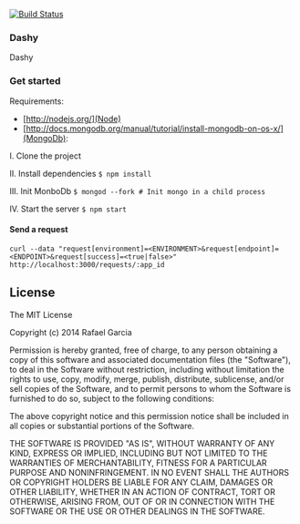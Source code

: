 [![Build Status](https://snap-ci.com/rafbgarcia/dashy/branch/master/build_image)](https://snap-ci.com/rafbgarcia/dashy/branch/master)

### Dashy

Dashy


### Get started

Requirements:
- [http://nodejs.org/](Node)
- [http://docs.mongodb.org/manual/tutorial/install-mongodb-on-os-x/](MongoDb):

I. Clone the project

II. Install dependencies `$ npm install`

III. Init MonboDb `$ mongod --fork # Init mongo in a child process`

IV. Start the server `$ npm start`


#### Send a request

`curl --data "request[environment]=<ENVIRONMENT>&request[endpoint]=<ENDPOINT>&request[success]=<true|false>" http://localhost:3000/requests/:app_id`


## License

The MIT License

Copyright (c) 2014 Rafael Garcia

Permission is hereby granted, free of charge, to any person obtaining a copy
of this software and associated documentation files (the "Software"), to deal
in the Software without restriction, including without limitation the rights
to use, copy, modify, merge, publish, distribute, sublicense, and/or sell
copies of the Software, and to permit persons to whom the Software is
furnished to do so, subject to the following conditions:

The above copyright notice and this permission notice shall be included in
all copies or substantial portions of the Software.

THE SOFTWARE IS PROVIDED "AS IS", WITHOUT WARRANTY OF ANY KIND, EXPRESS OR
IMPLIED, INCLUDING BUT NOT LIMITED TO THE WARRANTIES OF MERCHANTABILITY,
FITNESS FOR A PARTICULAR PURPOSE AND NONINFRINGEMENT. IN NO EVENT SHALL THE
AUTHORS OR COPYRIGHT HOLDERS BE LIABLE FOR ANY CLAIM, DAMAGES OR OTHER
LIABILITY, WHETHER IN AN ACTION OF CONTRACT, TORT OR OTHERWISE, ARISING FROM,
OUT OF OR IN CONNECTION WITH THE SOFTWARE OR THE USE OR OTHER DEALINGS IN
THE SOFTWARE.
